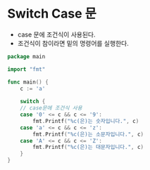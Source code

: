 # Switch Case 문
- case 문에 조건식이 사용된다.
- 조건식이 참이라면 밑의 명령어를 실행한다.
```go
package main

import "fmt"

func main() {
	c := 'a'
	
	switch {
	// case문에 조건식 사용
	case '0' <= c && c <= '9':
		fmt.Printf("%c(은)는 숫자입니다.", c)
	case 'a' <= c && c <= 'z':
		fmt.Printf("%c(은)는 소문자입니다.", c)
	case 'A' <= c && c <= 'Z':
		fmt.Printf("%c(은)는 대문자입니다.", c)
    }
}
```